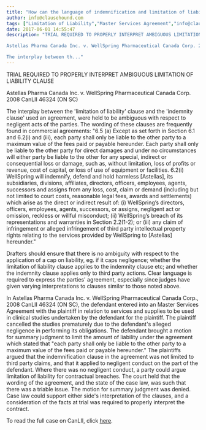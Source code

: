 ```yaml
---
title: "How can the language of indemnification and limitation of liability be drafted in the interest of resolving issues quickly?"
author: info@clausehound.com
tags: ["Limitation of Liability","Master Services Agreement","info@clausehound.com","Liability Cap"]
date: 2017-06-01 14:55:47
description: "TRIAL REQUIRED TO PROPERLY INTERPRET AMBIGUOUS LIMITATION OF LIABILITY CLAUSE

Astellas Pharma Canada Inc. v. WellSpring Pharmaceutical Canada Corp. 2008 CanLII 46324 (ON SC)

The interplay between th..."
---
```


TRIAL REQUIRED TO PROPERLY INTERPRET AMBIGUOUS LIMITATION OF LIABILITY CLAUSE

Astellas Pharma Canada Inc. v. WellSpring Pharmaceutical Canada Corp. 2008 CanLII 46324 (ON SC)

The interplay between the 'limitation of liability' clause and the 'indemnity clause' used an agreement, were held to be ambiguous with respect to negligent acts of the parties. The wording of these clauses are frequently found in commercial agreements: "6.5 (a) Except as set forth in Section 6.1 and 6.2(i) and (iii), each party shall only be liable to the other party to a maximum value of the fees paid or payable hereunder. Each party shall only be liable to the other party for direct damages and under no circumstances will either party be liable to the other for any special, indirect or consequential loss or damage, such as, without limitation, loss of profits or revenue, cost of capital, or loss of use of equipment or facilities.
6.2(i) WellSpring will indemnify, defend and hold harmless [Astellas], its subsidiaries, divisions, affiliates, directors, officers, employees, agents, successors and assigns from any loss, cost, claim or demand (including but not limited to court costs, reasonable legal fees, awards and settlements) which arise as the direct or indirect result of: (i) WellSpring’s directors, officers, employees, agents, successors, or assigns, negligent act or omission, reckless or willful misconduct; (ii) WellSpring’s breach of its representations and warranties in Section 2.2(1-2); or (iii) any claim of infringement or alleged infringement of third party intellectual property rights relating to the services provided by WellSpring to [Astellas] hereunder."

Drafters should ensure that there is no ambiguity with respect to the application of a cap on liability, eg. if it caps negligence; whether the limitation of liability clause applies to the indemnity clause etc; and whether the indemnity clause applies only to third party actions. Clear language is required to express the parties' agreement, especially since judges have given varying interpretations to clauses similar to those noted above.

In Astellas Pharma Canada Inc. v. WellSpring Pharmaceutical Canada Corp., 2008 CanLII 46324 (ON SC), the defendant entered into an Master Services Agreement with the plaintiff in relation to services and supplies to be used in clinical studies undertaken by the defendant for the plaintiff. The plaintiff cancelled the studies prematurely due to the defendant's alleged negligence in performing its obligations. The defendant brought a motion for summary judgment to limit the amount of liability under the agreement which stated that "each party shall only be liable to the other party to a maximum value of the fees paid or payable hereunder." The plaintiffs argued that the indemnification clause in the agreement was not limited to third party claims, and that it applied to negligent conduct on the part of the defendant. Where there was no negligent conduct, a party could argue limitation of liability for contractual breaches. The court held that the wording of the agreement, and the state of the case law, was such that there was a triable issue. The motion for summary judgment was denied. Case law could support either side's interpretation of the clauses, and a consideration of the facts at trial was required to properly interpret the contract.

To read the full case on CanLII, click [here](http://www.canlii.org/en/on/onsc/doc/2008/2008canlii46324/2008canlii46324.html).